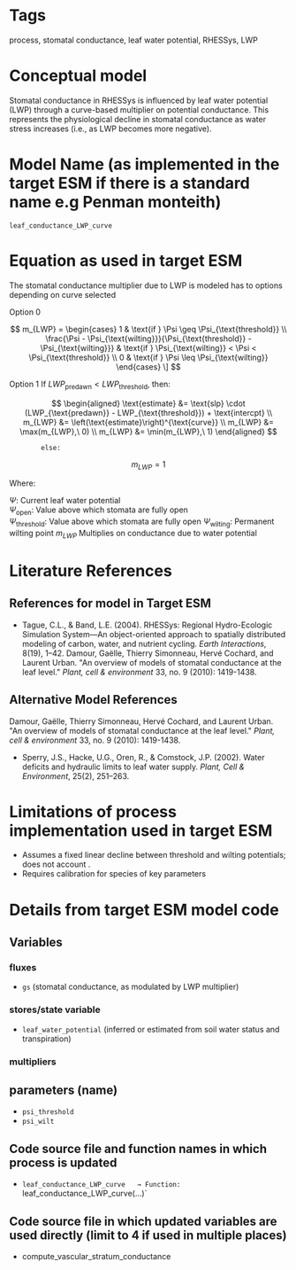 # Tags
process, stomatal conductance, leaf water potential, RHESSys, LWP

# Conceptual model

Stomatal conductance in RHESSys is influenced by leaf water potential (LWP) through a curve-based multiplier on potential conductance. This represents the physiological decline in stomatal conductance as water stress increases (i.e., as LWP becomes more negative).

# Model Name (as implemented in the target ESM if there is a standard name e.g Penman monteith)

`leaf_conductance_LWP_curve`

# Equation as used in target ESM

The stomatal conductance multiplier due to LWP is modeled has to options depending on curve selected 

Option 0

$$
m_{LWP} =
\begin{cases}
1 & \text{if } \Psi \geq \Psi_{\text{threshold}} \\
\frac{\Psi - \Psi_{\text{wilting}}}{\Psi_{\text{threshold}} - \Psi_{\text{wilting}}} & \text{if } \Psi_{\text{wilting}} < \Psi < \Psi_{\text{threshold}} \\
0 & \text{if } \Psi \leq \Psi_{\text{wilting}}
\end{cases}
\]
$$

Option 1
           If $LWP_{\text{predawn}} < LWP_{\text{threshold}}$, then:

$$
\begin{aligned}
\text{estimate} &= \text{slp} \cdot (LWP_{\text{predawn}} - LWP_{\text{threshold}}) + \text{intercpt} \\
m_{LWP} &= \left(\text{estimate}\right)^{\text{curve}} \\
m_{LWP} &= \max(m_{LWP},\ 0) \\
m_{LWP} &= \min(m_{LWP},\ 1)
\end{aligned}
$$

			else:

$$
m_{LWP} = 1
$$

Where:

$\Psi$: Current leaf water potential  
$\Psi_{\text{open}}$: Value above which stomata are fully open  
$\Psi_{\text{threshold}}$: Value above which stomata are fully open 
$\Psi_{\text{wilting}}$: Permanent wilting point
$m_{LWP}$  Multiplies on conductance due to water potential



# Literature References
## References for model in Target ESM

- Tague, C.L., & Band, L.E. (2004). RHESSys: Regional Hydro-Ecologic Simulation System—An object-oriented approach to spatially distributed modeling of carbon, water, and nutrient cycling. *Earth Interactions*, 8(19), 1–42.
Damour, Gaëlle, Thierry Simonneau, Hervé Cochard, and Laurent Urban. "An overview of models of stomatal conductance at the leaf level." _Plant, cell & environment_ 33, no. 9 (2010): 1419-1438.

## Alternative Model References

Damour, Gaëlle, Thierry Simonneau, Hervé Cochard, and Laurent Urban. "An overview of models of stomatal conductance at the leaf level." _Plant, cell & environment_ 33, no. 9 (2010): 1419-1438.
- Sperry, J.S., Hacke, U.G., Oren, R., & Comstock, J.P. (2002). Water deficits and hydraulic limits to leaf water supply. *Plant, Cell & Environment*, 25(2), 251–263.

# Limitations of process implementation used in target ESM

- Assumes a fixed linear decline between threshold and wilting potentials; does not account .
- Requires calibration for species of key parameters


# Details from target ESM model code
## Variables
### fluxes
- `gs` (stomatal conductance, as modulated by LWP multiplier)

### stores/state variable
- `leaf_water_potential` (inferred or estimated from soil water status and transpiration)


### multipliers


## parameters (name)
- `psi_threshold`  
- `psi_wilt`  

## Code source file and function names in which process is updated
- `leaf_conductance_LWP_curve  
  → Function: `leaf_conductance_LWP_curve(...)`

## Code source file in which updated variables are used directly (limit to 4 if used in multiple places)
- compute_vascular_stratum_conductance
